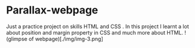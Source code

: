 # Parallax-webpage
Just a practice project on skills HTML and CSS . In this project I learnt a lot about position and margin property in CSS and much more about HTML.
!(glimpse of webpage)[./img/img-3.png]
